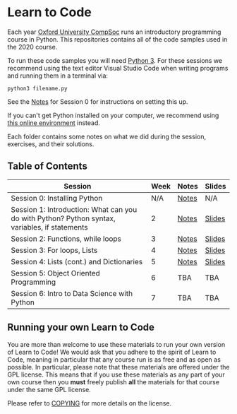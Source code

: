 # Learn to Code

Each year [Oxford University CompSoc][compsoc] runs an introductory programming
course in Python. This repositories contains all of the code samples used in the
2020 course.

To run these code samples you will need [Python 3][python]. For these sessions we recommend using the text editor Visual Studio Code when writing programs and running them in a terminal via:

`python3 filename.py`

See the [Notes][s0notes] for Session 0 for instructions on setting this up. 

If you can't get Python installed on your computer, we recommend using [this
online environment][replit] instead.

Each folder contains some notes on what we did during the session, exercises,
and their solutions.

[compsoc]: https://ox.compsoc.net
[python]: https://python.org
[replit]: http://repl.it/languages/python3

## Table of Contents

| Session           | Week | Notes             | Slides                |
| ----------------- | ---- | ----------------- | --------------------- |
| Session 0: Installing Python                                  | N/A  | [Notes][s0notes]  | N/A | N/A |
| Session 1: Introduction: What can you do with Python? Python syntax, variables, if statements | 2    | [Notes][s1notes]  | [Slides][s1slides] |
| Session 2: Functions, while loops                 | 3    | [Notes][s2notes]  | [Slides][s2slides] |
| Session 3: For loops, Lists                                              | 4    | [Notes][s3notes]  | [Slides][s3slides] |
| Session 4: Lists (cont.) and Dictionaries                     | 5    | [Notes][s4notes]  | [Slides][s4slides] |
| Session 5: Object Oriented Programming         | 6    | TBA  | TBA |
| Session 6: Intro to Data Science with Python   | 7    | TBA  | TBA |

[s0notes]: https://github.com/oxcompsoc/learntocode/tree/master/session0/README.md

[s1notes]: https://github.com/oxcompsoc/learntocode/tree/master/session1/README.md
[s1slides]: https://github.com/oxcompsoc/learntocode/blob/master/session1/Slides.pdf
[s1video]: https://youtu.be/yAzp_pRXVPg

[s2notes]: https://github.com/oxcompsoc/learntocode/tree/master/session2/README.md
[s2slides]: https://github.com/oxcompsoc/learntocode/blob/master/session2/slides.pdf
[s2video]: https://youtu.be/orWvOaR0p8E

[s3notes]: https://github.com/oxcompsoc/learntocode/tree/master/session3/README.md
[s3slides]: https://github.com/oxcompsoc/learntocode/blob/master/session3/slides.pdf
[s3video]: https://www.youtube.com/watch?v=TU1aisio7IU

[s4notes]: https://github.com/oxcompsoc/learntocode/tree/master/session4/README.md
[s4slides]: https://github.com/oxcompsoc/learntocode/blob/master/session4/slides.pdf
[s4video]: https://youtu.be/E-QXg8Gc-nU

[s5notes]: https://github.com/oxcompsoc/learntocode/tree/master/session5/README.md
[s5slides]: https://github.com/oxcompsoc/learntocode/blob/master/session5/slides.pdf
[s5video]: https://youtu.be/uDT3xMpaCKY

## Running your own Learn to Code

You are more than welcome to use these materials to run your own version of Learn to Code! We would ask that you adhere to the spirit of Learn to Code, meaning in particular that any course run is as free and as open as possible. In particular, please note that these materials are offered under the GPL license. This means that if you use these materials as any part of your own course then you **must** freely publish **all** the materials for that course under the same GPL license.

Please refer to [COPYING][copying] for more details on the license.

[copying]: https://github.com/oxcompsoc/learntocode/tree/master/COPYING
